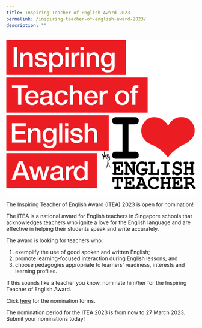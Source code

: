 ```yaml
---
title: Inspiring Teacher of English Award 2023
permalink: /inspiring-teacher-of-english-award-2023/
description: ""
---
```





![](/images/English.png)

The Inspiring Teacher of English Award (ITEA) 2023 is open for nomination!

The ITEA is a national award for English teachers in Singapore schools that acknowledges teachers who ignite a love for the English language and are effective in helping their students speak and write accurately.

The award is looking for teachers who:

1. exemplify the use of good spoken and written English;
2. promote learning-focused interaction during English lessons; and 
3. choose pedagogies appropriate to learners' readiness, interests and learning profiles.

If this sounds like a teacher you know, nominate him/her for the Inspiring Teacher of English Award.

Click [here](http://goodenglish.org.sg/inspiring-teacher-of-english-award/nomination-information) for the nomination forms.

The nomination period for the ITEA 2023 is from now to 27 March 2023. Submit your nominations today!